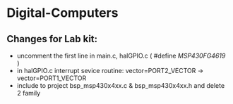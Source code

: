 # Digital-Computers


## Changes for Lab kit:
- uncomment the first line in main.c, halGPIO.c ( #define _MSP430FG4619_ )
- in halGPIO.c interrupt sevice routine: vector=PORT2_VECTOR -> vector=PORT1_VECTOR
- include to project bsp_msp430x4xx.c & bsp_msp430x4xx.h and delete 2 family

